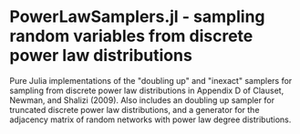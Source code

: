 # PowerLawSamplers.jl - sampling random variables from discrete power law distributions

Pure Julia implementations of the "doubling up" and "inexact" samplers for sampling from discrete power law
distributions in Appendix D of Clauset, Newman, and Shalizi (2009). Also includes an doubling up sampler
for truncated discrete power law distributions, and a generator for the adjacency matrix of random
networks with power law degree distributions.
